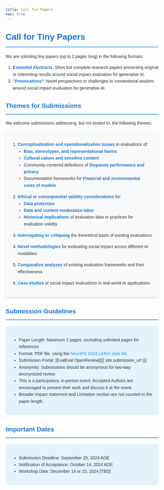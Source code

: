 ```yaml
---
title: Call for Papers
nav: true
---
```


<style>
  body {
    font-family: Arial, sans-serif;
    line-height: 1.6;
    color: #333;
  }
  h1, h2 {
    color: #1976D2;
    border-bottom: 2px solid #2196F3;
    padding-bottom: 10px;
    margin-top: 30px;
  }
  .themes-container {
    background-color: #f8f9fa;
    border-radius: 8px;
    padding: 20px;
    box-shadow: 0 4px 6px rgba(0, 0, 0, 0.1);
  }
  .themes-list {
    padding-left: 20px;
  }
  .themes-list > li {
    margin-bottom: 15px;
  }
  .themes-list ul {
    padding-left: 20px;
  }
  strong {
    color: #1976D2;
  }
  .guidelines, .dates {
    background-color: #e3f2fd;
    border-radius: 8px;
    padding: 20px;
    margin-top: 20px;
  }
  a {
    color: #2196F3;
    text-decoration: none;
  }
  a:hover {
    text-decoration: underline;
  }
</style>

# Call for Tiny Papers

We are soliciting tiny papers (up to 2 pages long) in the following formats:

1. **Extended Abstracts**: Short but complete research papers presenting original or interesting results around social impact evaluation for generative AI.
2. **"Provocations"**: Novel perspectives or challenges to conventional wisdom around social impact evaluation for generative AI.

## Themes for Submissions

We welcome submissions addressing, but not limited to, the following themes:

<div class="themes-container">
  <ol class="themes-list">
    <li><strong>Conceptualization and operationalization issues</strong> in evaluations of:
      <ul>
        <li><strong>Bias, stereotypes, and representational harms</strong></li>
        <li><strong>Cultural values and sensitive content</strong></li>
        <li>Community-centered definitions of <strong>Disparate performance and privacy</strong></li>
        <li>Documentation frameworks for <strong>Financial and environmental costs of models</strong></li>
      </ul>
    </li>
    <li><strong>Ethical or consequential validity considerations</strong> for:
      <ul>
        <li><strong>Data protection</strong></li>
        <li><strong>Data and content moderation labor</strong></li>
        <li><strong>Historical implications</strong> of evaluation data or practices for evaluation validity</li>
      </ul>
    </li>
    <li><strong>Interrogating or critiquing</strong> the theoretical basis of existing evaluations</li>
    <li><strong>Novel methodologies</strong> for evaluating social impact across different AI modalities</li>
    <li><strong>Comparative analyses</strong> of existing evaluation frameworks and their effectiveness</li>
    <li><strong>Case studies</strong> of social impact evaluations in real-world AI applications</li>
  </ol>
</div>

## Submission Guidelines

<div class="guidelines">

- Paper Length: Maximum 2 pages, excluding unlimited pages for references
- Format: PDF file, using the [NeurIPS 2024 LaTeX style file](https://neurips.cc/Conferences/2024/PaperInformation/StyleFiles)
- Submission Portal: [EvalEval OpenReview]({{ site.submission_url }})
- Anonymity: Submissions should be anonymous for two-way anonymized review
- This is a participatory, in-person event. Accepted Authors are encouraged to present their work and discuss it at the event.
- Broader impact statement and Limitation section are not counted in the paper length.

</div>

## Important Dates

<div class="dates">

- Submission Deadline: September 20, 2024 AOE
- Notification of Acceptance: October 14, 2024 AOE
- Workshop Date: December 14 or 15, 2024 [TBD]

</div>
